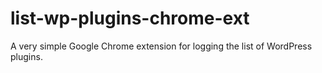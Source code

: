 # list-wp-plugins-chrome-ext
A very simple Google Chrome extension for logging the list of WordPress plugins.
